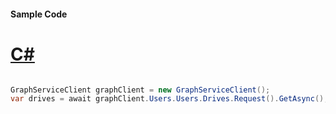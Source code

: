 #### Sample Code
# [C#](#tab/Csharp)

```C#

GraphServiceClient graphClient = new GraphServiceClient();
var drives = await graphClient.Users.Users.Drives.Request().GetAsync();

```